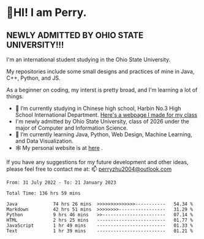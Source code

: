 # 🌄HI! I am Perry. <br> #
## NEWLY ADMITTED BY OHIO STATE UNIVERSITY!!! ##  
I'm an international student studying in the Ohio State University. <br>

My repositories include some small designs and practices of mine in Java, C++, Python, and JS. <br>

As a beginner on coding, my interst is pretty broad, and I'm learning a lot of things. <br>
- 🔭 I’m currently studying in Chinese high school, Harbin No.3 High School International Department. [Here's a webpage I made for my class](https://perry2004.github.io/weirdos/)
- I'm newly admitted by Ohio State University, class of 2026 under the major of Computer and Information Science. 
- 🌱 I’m currently learning Java, Python, Web Design, Machine Learning, and Data Visualization. 
- 🕸️ My personal website is at <a href="https://zhu-yp.cn">here</a> .  

If you have any suggestions for my future development and other ideas, please feel free to contact me at: 📫 [perryzhu2004@outlook.com](mailto:perryzhu2004@outlook.com)

<!--START_SECTION:waka-->

```text
From: 31 July 2022 - To: 21 January 2023

Total Time: 136 hrs 59 mins

Java             74 hrs 26 mins  >>>>>>>>>>>>>>-----------   54.34 %
Markdown         42 hrs 51 mins  >>>>>>>>-----------------   31.29 %
Python           9 hrs 46 mins   >>-----------------------   07.14 %
HTML             2 hrs 25 mins   -------------------------   01.77 %
JavaScript       1 hr 49 mins    -------------------------   01.33 %
Text             1 hr 39 mins    -------------------------   01.21 %
```

<!--END_SECTION:waka-->